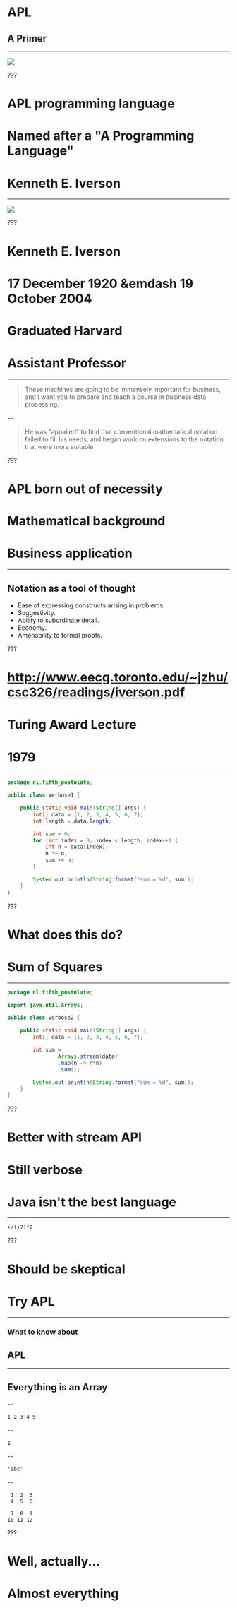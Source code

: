 # APL
## A Primer

---

<img src="image/cover.png">

???

# APL programming language
# Named after a "A Programming Language"
# Kenneth E. Iverson

---

<a href="https://en.wikipedia.org/wiki/Kenneth_E._Iverson"><img src="image/kenneth-iverson.jpg"></a>

???

# Kenneth E. Iverson
# 17 December 1920 &emdash 19 October 2004
# Graduated Harvard
# Assistant Professor 

---

> These machines are going to be immensely important for business, and I want you to prepare and teach a course in business data processing.

--

<!-- -->

> He was "appalled" to find that conventional mathematical notation failed to fill his needs, and began work on extensions to the notation that were more suitable

???

# APL born out of necessity
# Mathematical background
# Business application

---

## Notation as a tool of thought
 
* Ease of expressing constructs arising in problems.
* Suggestivity.
* Ability to subordinate detail.
* Economy.
* Amenability to formal proofs.

???

# http://www.eecg.toronto.edu/~jzhu/csc326/readings/iverson.pdf
# Turing Award Lecture
# 1979

---

```java
package nl.fifth_postulate;

public class Verbose1 {

    public static void main(String[] args) {
	    int[] data = {1, 2, 3, 4, 5, 6, 7};
        int length = data.length;

        int sum = 0;
	    for (int index = 0; index < length; index++) {
	        int n = data[index];
	        n *= n;
	        sum += n;
        }

        System.out.println(String.format("sum = %d", sum));
    }
}
```

???

# What does this do? 
# Sum of Squares

---

```java
package nl.fifth_postulate;

import java.util.Arrays;

public class Verbose2 {

    public static void main(String[] args) {
	    int[] data = {1, 2, 3, 4, 5, 6, 7};

        int sum =
                Arrays.stream(data)
                .map(n -> n*n)
                .sum();

        System.out.println(String.format("sum = %d", sum));
    }
}
```

???

# Better with stream API
# Still verbose
# Java isn't the best language

---

```apl
+/(⍳7)*2
```

???

# Should be skeptical
# Try APL

---

### What to know about
## APL

---

## Everything is an Array

--

```apl
1 2 3 4 5
```

--

```apl
1
```

--

```apl
'abc'
```

--

```apl
 1  2  3
 4  5  6

 7  8  9
10 11 12
```

???

# Well, actually...
# Almost everything


